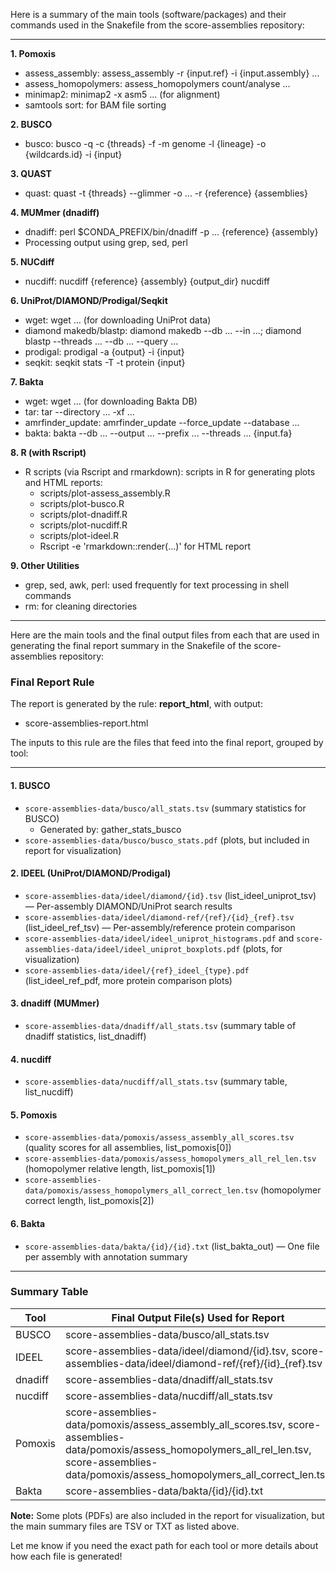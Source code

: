 Here is a summary of the main tools (software/packages) and their commands used in the Snakefile from the score-assemblies repository:

---

**1. Pomoxis**
- assess_assembly: assess_assembly -r {input.ref} -i {input.assembly} ...
- assess_homopolymers: assess_homopolymers count/analyse ...
- minimap2: minimap2 -x asm5 ... (for alignment)
- samtools sort: for BAM file sorting

**2. BUSCO**
- busco: busco -q -c {threads} -f -m genome -l {lineage} -o {wildcards.id} -i {input}

**3. QUAST**
- quast: quast -t {threads} --glimmer -o ... -r {reference} {assemblies}

**4. MUMmer (dnadiff)**
- dnadiff: perl $CONDA_PREFIX/bin/dnadiff -p ... {reference} {assembly}
- Processing output using grep, sed, perl

**5. NUCdiff**
- nucdiff: nucdiff {reference} {assembly} {output_dir} nucdiff

**6. UniProt/DIAMOND/Prodigal/Seqkit**
- wget: wget ... (for downloading UniProt data)
- diamond makedb/blastp: diamond makedb --db ... --in ...; diamond blastp --threads ... --db ... --query ...
- prodigal: prodigal -a {output} -i {input}
- seqkit: seqkit stats -T -t protein {input}

**7. Bakta**
- wget: wget ... (for downloading Bakta DB)
- tar: tar --directory ... -xf ...
- amrfinder_update: amrfinder_update --force_update --database ...
- bakta: bakta --db ... --output ... --prefix ... --threads ... {input.fa}

**8. R (with Rscript)**
- R scripts (via Rscript and rmarkdown): scripts in R for generating plots and HTML reports:
  - scripts/plot-assess_assembly.R
  - scripts/plot-busco.R
  - scripts/plot-dnadiff.R
  - scripts/plot-nucdiff.R
  - scripts/plot-ideel.R
  - Rscript -e 'rmarkdown::render(...)' for HTML report

**9. Other Utilities**
- grep, sed, awk, perl: used frequently for text processing in shell commands
- rm: for cleaning directories

---

Here are the main tools and the final output files from each that are used in generating the final report summary in the Snakefile of the score-assemblies repository:

### Final Report Rule
The report is generated by the rule: **report_html**, with output:
- score-assemblies-report.html

The inputs to this rule are the files that feed into the final report, grouped by tool:

---

#### 1. **BUSCO**
- `score-assemblies-data/busco/all_stats.tsv` (summary statistics for BUSCO)
  - Generated by: gather_stats_busco
- `score-assemblies-data/busco/busco_stats.pdf` (plots, but included in report for visualization)

#### 2. **IDEEL (UniProt/DIAMOND/Prodigal)**
- `score-assemblies-data/ideel/diamond/{id}.tsv` (list_ideel_uniprot_tsv) — Per-assembly DIAMOND/UniProt search results
- `score-assemblies-data/ideel/diamond-ref/{ref}/{id}_{ref}.tsv` (list_ideel_ref_tsv) — Per-assembly/reference protein comparison
- `score-assemblies-data/ideel/ideel_uniprot_histograms.pdf` and `score-assemblies-data/ideel/ideel_uniprot_boxplots.pdf` (plots, for visualization)
- `score-assemblies-data/ideel/{ref}_ideel_{type}.pdf` (list_ideel_ref_pdf, more protein comparison plots)

#### 3. **dnadiff (MUMmer)**
- `score-assemblies-data/dnadiff/all_stats.tsv` (summary table of dnadiff statistics, list_dnadiff)

#### 4. **nucdiff**
- `score-assemblies-data/nucdiff/all_stats.tsv` (summary table, list_nucdiff)

#### 5. **Pomoxis**
- `score-assemblies-data/pomoxis/assess_assembly_all_scores.tsv` (quality scores for all assemblies, list_pomoxis[0])
- `score-assemblies-data/pomoxis/assess_homopolymers_all_rel_len.tsv` (homopolymer relative length, list_pomoxis[1])
- `score-assemblies-data/pomoxis/assess_homopolymers_all_correct_len.tsv` (homopolymer correct length, list_pomoxis[2])

#### 6. **Bakta**
- `score-assemblies-data/bakta/{id}/{id}.txt` (list_bakta_out) — One file per assembly with annotation summary

---

### Summary Table

| Tool | Final Output File(s) Used for Report |
|--------------|---------------------------------------------------------------------------------------------|
| BUSCO | score-assemblies-data/busco/all_stats.tsv |
| IDEEL | score-assemblies-data/ideel/diamond/{id}.tsv, score-assemblies-data/ideel/diamond-ref/{ref}/{id}_{ref}.tsv |
| dnadiff | score-assemblies-data/dnadiff/all_stats.tsv |
| nucdiff | score-assemblies-data/nucdiff/all_stats.tsv |
| Pomoxis | score-assemblies-data/pomoxis/assess_assembly_all_scores.tsv, score-assemblies-data/pomoxis/assess_homopolymers_all_rel_len.tsv, score-assemblies-data/pomoxis/assess_homopolymers_all_correct_len.tsv |
| Bakta | score-assemblies-data/bakta/{id}/{id}.txt |

**Note:** Some plots (PDFs) are also included in the report for visualization, but the main summary files are TSV or TXT as listed above.

Let me know if you need the exact path for each tool or more details about how each file is generated!

